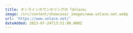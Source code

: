 ```yaml
---
title: オンラインカウンセリングの「Unlace」
image: /src/content/showcase/_images/www.unlace.net.webp
url: 'https://www.unlace.net/'
dateAdded: 2023-07-24T13:51:06.000Z
---
```


